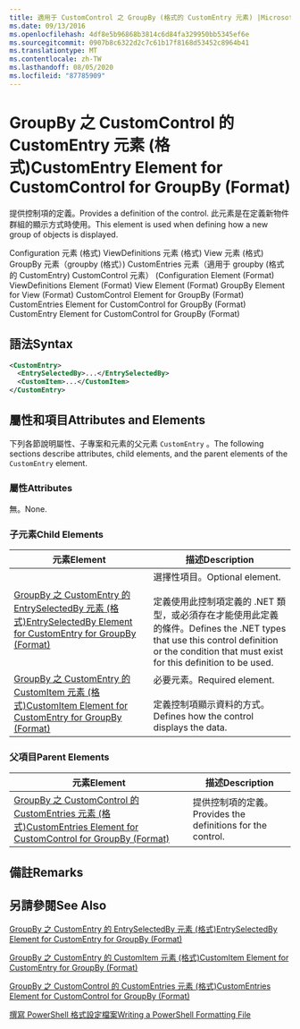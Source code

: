 ```yaml
---
title: 適用于 CustomControl 之 GroupBy (格式的 CustomEntry 元素) |Microsoft Docs
ms.date: 09/13/2016
ms.openlocfilehash: 4df8e5b96868b3814c6d84fa329950bb5345ef6e
ms.sourcegitcommit: 0907b8c6322d2c7c61b17f8168d53452c8964b41
ms.translationtype: MT
ms.contentlocale: zh-TW
ms.lasthandoff: 08/05/2020
ms.locfileid: "87785909"
---
```

# <a name="customentry-element-for-customcontrol-for-groupby-format"></a><span data-ttu-id="e4160-102">GroupBy 之 CustomControl 的 CustomEntry 元素 (格式)</span><span class="sxs-lookup"><span data-stu-id="e4160-102">CustomEntry Element for CustomControl for GroupBy (Format)</span></span>

<span data-ttu-id="e4160-103">提供控制項的定義。</span><span class="sxs-lookup"><span data-stu-id="e4160-103">Provides a definition of the control.</span></span> <span data-ttu-id="e4160-104">此元素是在定義新物件群組的顯示方式時使用。</span><span class="sxs-lookup"><span data-stu-id="e4160-104">This element is used when defining how a new group of objects is displayed.</span></span>

<span data-ttu-id="e4160-105">Configuration 元素 (格式) ViewDefinitions 元素 (格式) View 元素 (格式) GroupBy 元素（groupby (格式）) CustomEntries 元素（適用于 groupby (格式的 CustomEntry) CustomControl 元素） (</span><span class="sxs-lookup"><span data-stu-id="e4160-105">Configuration Element (Format) ViewDefinitions Element (Format) View Element (Format) GroupBy Element for View (Format) CustomControl Element for GroupBy (Format) CustomEntries Element for CustomControl for GroupBy (Format) CustomEntry Element for CustomControl for GroupBy (Format)</span></span>

## <a name="syntax"></a><span data-ttu-id="e4160-106">語法</span><span class="sxs-lookup"><span data-stu-id="e4160-106">Syntax</span></span>

```xml
<CustomEntry>
  <EntrySelectedBy>...</EntrySelectedBy>
  <CustomItem>...</CustomItem>
</CustomEntry>
```

## <a name="attributes-and-elements"></a><span data-ttu-id="e4160-107">屬性和項目</span><span class="sxs-lookup"><span data-stu-id="e4160-107">Attributes and Elements</span></span>

<span data-ttu-id="e4160-108">下列各節說明屬性、子專案和元素的父元素 `CustomEntry` 。</span><span class="sxs-lookup"><span data-stu-id="e4160-108">The following sections describe attributes, child elements, and the parent elements of the `CustomEntry` element.</span></span>

### <a name="attributes"></a><span data-ttu-id="e4160-109">屬性</span><span class="sxs-lookup"><span data-stu-id="e4160-109">Attributes</span></span>

<span data-ttu-id="e4160-110">無。</span><span class="sxs-lookup"><span data-stu-id="e4160-110">None.</span></span>

### <a name="child-elements"></a><span data-ttu-id="e4160-111">子元素</span><span class="sxs-lookup"><span data-stu-id="e4160-111">Child Elements</span></span>

|<span data-ttu-id="e4160-112">元素</span><span class="sxs-lookup"><span data-stu-id="e4160-112">Element</span></span>|<span data-ttu-id="e4160-113">描述</span><span class="sxs-lookup"><span data-stu-id="e4160-113">Description</span></span>|
|-------------|-----------------|
|[<span data-ttu-id="e4160-114">GroupBy 之 CustomEntry 的 EntrySelectedBy 元素 (格式)</span><span class="sxs-lookup"><span data-stu-id="e4160-114">EntrySelectedBy Element for CustomEntry for GroupBy (Format)</span></span>](./entryselectedby-element-for-customentry-for-groupby-format.md)|<span data-ttu-id="e4160-115">選擇性項目。</span><span class="sxs-lookup"><span data-stu-id="e4160-115">Optional element.</span></span><br /><br /> <span data-ttu-id="e4160-116">定義使用此控制項定義的 .NET 類型，或必須存在才能使用此定義的條件。</span><span class="sxs-lookup"><span data-stu-id="e4160-116">Defines the .NET types that use this control definition or the condition that must exist for this definition to be used.</span></span>|
|[<span data-ttu-id="e4160-117">GroupBy 之 CustomEntry 的 CustomItem 元素 (格式)</span><span class="sxs-lookup"><span data-stu-id="e4160-117">CustomItem Element for CustomEntry for GroupBy (Format)</span></span>](./customitem-element-for-customentry-for-groupby-format.md)|<span data-ttu-id="e4160-118">必要元素。</span><span class="sxs-lookup"><span data-stu-id="e4160-118">Required element.</span></span><br /><br /> <span data-ttu-id="e4160-119">定義控制項顯示資料的方式。</span><span class="sxs-lookup"><span data-stu-id="e4160-119">Defines how the control displays the data.</span></span>|

### <a name="parent-elements"></a><span data-ttu-id="e4160-120">父項目</span><span class="sxs-lookup"><span data-stu-id="e4160-120">Parent Elements</span></span>

|<span data-ttu-id="e4160-121">元素</span><span class="sxs-lookup"><span data-stu-id="e4160-121">Element</span></span>|<span data-ttu-id="e4160-122">描述</span><span class="sxs-lookup"><span data-stu-id="e4160-122">Description</span></span>|
|-------------|-----------------|
|[<span data-ttu-id="e4160-123">GroupBy 之 CustomControl 的 CustomEntries 元素 (格式)</span><span class="sxs-lookup"><span data-stu-id="e4160-123">CustomEntries Element for CustomControl for GroupBy (Format)</span></span>](./customentries-element-for-customcontrol-for-groupby-format.md)|<span data-ttu-id="e4160-124">提供控制項的定義。</span><span class="sxs-lookup"><span data-stu-id="e4160-124">Provides the definitions for the control.</span></span>|

## <a name="remarks"></a><span data-ttu-id="e4160-125">備註</span><span class="sxs-lookup"><span data-stu-id="e4160-125">Remarks</span></span>

## <a name="see-also"></a><span data-ttu-id="e4160-126">另請參閱</span><span class="sxs-lookup"><span data-stu-id="e4160-126">See Also</span></span>

[<span data-ttu-id="e4160-127">GroupBy 之 CustomEntry 的 EntrySelectedBy 元素 (格式)</span><span class="sxs-lookup"><span data-stu-id="e4160-127">EntrySelectedBy Element for CustomEntry for GroupBy (Format)</span></span>](./entryselectedby-element-for-customentry-for-groupby-format.md)

[<span data-ttu-id="e4160-128">GroupBy 之 CustomEntry 的 CustomItem 元素 (格式)</span><span class="sxs-lookup"><span data-stu-id="e4160-128">CustomItem Element for CustomEntry for GroupBy (Format)</span></span>](./customitem-element-for-customentry-for-groupby-format.md)

[<span data-ttu-id="e4160-129">GroupBy 之 CustomControl 的 CustomEntries 元素 (格式)</span><span class="sxs-lookup"><span data-stu-id="e4160-129">CustomEntries Element for CustomControl for GroupBy (Format)</span></span>](./customentries-element-for-customcontrol-for-groupby-format.md)

[<span data-ttu-id="e4160-130">撰寫 PowerShell 格式設定檔案</span><span class="sxs-lookup"><span data-stu-id="e4160-130">Writing a PowerShell Formatting File</span></span>](./writing-a-powershell-formatting-file.md)
